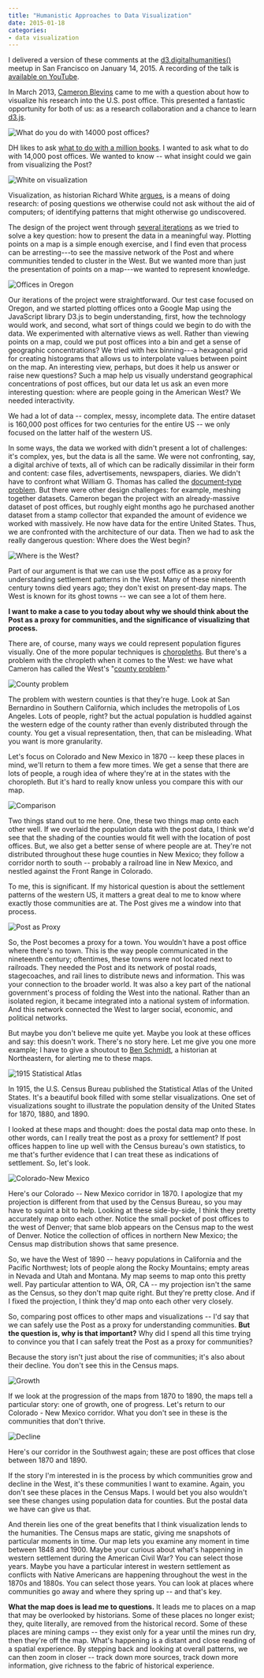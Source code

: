 ```yaml
---
title: "Humanistic Approaches to Data Visualization"
date: 2015-01-18
categories:
- data visualization
---
```


<aside class="posted">
I delivered a version of these comments at the
<a href="http://www.meetup.com/BayAreaDH/events/219132485/">d3.digitalhumanities()</a> meetup in San Francisco on January 14, 2015.
A recording of the talk is <a href="https://www.youtube.com/watch?v=UIrSCg2MmX4">available on YouTube</a>.
</aside>

In March 2013, [Cameron Blevins](http://cameronblevins.org) came to me
with a question about how to visualize his research into the U.S. post
office. This presented a fantastic opportunity for both of us: as a
research collaboration and a chance to learn [d3.js](http://d3js.org).

![What do you do with 14000 post offices?](/assets/images/d3dh-p3.png)

DH likes to ask [what to do with a million books](http://www.dlib.org/dlib/march06/crane/03crane.html). I wanted to ask what to
do with 14,000 post offices. We wanted to know -- what insight could we
gain from visualizing the Post?

![White on visualization](/assets/images/d3dh-p4.png)

Visualization, as historian Richard White [argues](https://web.stanford.edu/group/spatialhistory/cgi-bin/site/pub.php?id=29), is a means of
doing research: of posing questions we otherwise could not ask without
the aid of computers; of identifying patterns that might otherwise go
undiscovered.

The design of the project went through [several iterations](http://jasonheppler.org/2014/10/30/research-design-in-geography-of-the-post/) as we tried to
solve a key question: how to present the data in a meaningful way.
Plotting points on a map is a simple enough exercise, and I find even
that process can be arresting---to see the massive network of the Post
and where communities tended to cluster in the West. But we wanted more
than just the presentation of points on a map---we wanted to represent
knowledge.

![Offices in Oregon](/assets/images/d3dh-p5.png)

Our iterations of the project were straightforward. Our
test case focused on Oregon, and we started plotting offices onto a
Google Map using the JavaScript library D3.js to begin understanding,
first, how the technology would work, and second, what sort of things
could we begin to do with the data. We experimented with alternative
views as well. Rather than viewing points on a map, could we put post
offices into a bin and get a sense of geographic concentrations?  We
tried with hex binning---a hexagonal grid for creating histograms that
allows us to interpolate values between point on the map. An interesting
view, perhaps, but does it help us answer or raise new questions? Such a
map help us visually understand geographical concentrations of post
offices, but our data let us ask an even more interesting question:
where are people going in the American West? We needed interactivity.

We had a lot of data -- complex, messy, incomplete data. The entire
dataset is 160,000 post offices for two centuries for the entire US --
we only focused on the latter half of the western US.

In some ways, the data we worked with didn't present a lot of
challenges: it's complex, yes, but the data is all the same. We were not
confronting, say, a digital archive of texts, all of which can be
radically dissimilar in their form and content: case files,
advertisements, newspapers, diaries. We didn't have to confront what
William G. Thomas has called the [document-type problem](http://railroads.unl.edu/blog/?p=616). But there were
other design challenges: for example, meshing  together datasets.
Cameron began the project with an already-massive dataset of post
offices, but roughly eight months ago he purchased another dataset from
a stamp collector that expanded the amount of evidence we worked with
massively. He now have data for the entire United States. Thus, we are
confronted with the architecture of our data. Then we had to ask the
really dangerous question: Where does the West begin?

![Where is the West?](/assets/images/d3dh-p9.png)

Part of our argument is that we can use the post office as a proxy for
understanding settlement patterns in the West. Many of these nineteenth
century towns died years ago; they don't exist on present-day maps. The
West is known for its ghost towns -- we can see a lot of them here.

**I want to make a case to you today about why we should think about the
Post as a proxy for communities, and the significance of visualizing
that process.**

There are, of course, many ways we could represent population figures
visually. One of the more popular techniques is [choropleths](http://bl.ocks.org/mbostock/4060606). But
there's a problem with the chropleth when it comes to the West: we have
what Cameron has called the West's "[county problem](http://www.cameronblevins.org/posts/the-county-problem-in-the-west/)."

![County problem](/assets/images/d3dh-p13.png)

The problem with western counties is that they're huge. Look at San
Bernardino in Southern California, which includes the metropolis of Los
Angeles. Lots of people, right? but the actual population is huddled
against the western edge of the county rather than evenly distributed
through the county. You get a visual representation, then, that can be
misleading. What you want is more granularity.

Let's focus on Colorado and New Mexico in 1870 -- keep these places in mind,
we'll return to them a few more times. We get a sense that there are
lots of people, a rough idea of where they're at in the states with the
choropleth. But it's hard to really know unless you compare this with
our map.

![Comparison](/assets/images/d3dh-p14.png)

Two things stand out to me here. One, these two things map onto each
other well. If we overlaid the population data with the post data, I
think we'd see that the shading of the counties would fit well with the
location of post offices. But, we also get a better sense of where
people are at. They're not distributed throughout these huge counties in
New Mexico; they follow a corridor north to south -- probably a railroad
line in New Mexico, and nestled against the Front Range in Colorado.

To me, this is significant. If my historical question is about the
settlement patterns of the western US, it matters a great deal to me to
know where exactly those communities are at. The Post
gives me a window into that process.

![Post as Proxy](/assets/images/d3dh-p15.png)

So, the Post becomes a proxy for a town. You wouldn't have a post office
where there's no town. This is the way people communicated in the
nineteenth century; oftentimes, these towns were not located next to
railroads. They needed the Post and its network of postal roads,
stagecoaches, and rail lines to distribute news and information. This
was your connection to the broader world. It was also a key part of the
national government's process of folding the West into the national.
Rather than an isolated region, it became integrated into a national
system of information. And this network connected the West to larger
social, economic, and political networks.

But maybe you don't believe me quite yet. Maybe you look at these
offices and say: this doesn't work. There's no story here. Let me give
you one more example; I have to give a shoutout to [Ben Schmidt](http://benschmidt.org/), a
historian at Northeastern, for alerting me to these maps.

![1915 Statistical Atlas](/assets/images/d3dh-p17.png)

In 1915, the U.S. Census Bureau published the Statistical Atlas of the
United States. It's a beautiful book filled with some stellar
visualizations. One set of visualizations sought to illustrate the
population density of the United States for 1870, 1880, and 1890.

I looked at these maps and thought: does the postal data map onto these.
In other words, can I really treat the post as a proxy for settlement?
If post offices happen to line up well with the Census bureau's own
statistics, to me that's further evidence that I can treat these as
indications of settlement. So, let's look.

![Colorado-New Mexico](/assets/images/d3dh-p18.png)

Here's our Colorado -- New Mexico corridor in 1870. I apologize that my
projection is different from that used by the Census Bureau, so you may
have to squint a bit to help. Looking at these side-by-side, I think
they pretty accurately map onto each other. Notice the small pocket of
post offices to the west of Denver; that same blob appears on the Census
map to the west of Denver. Notice the collection of offices in northern
New Mexico; the Census map distribution shows that same presence.

So, we have the West of 1890 -- heavy populations in California and the
Pacific Northwest; lots of people along the Rocky Mountains; empty areas
in Nevada and Utah and Montana. My map seems to map onto this pretty
well. Pay particular attention to WA, OR, CA -- my projection isn't the
same as the Census, so they don't map quite right. But they're pretty
close. And if I fixed the projection, I think they'd map onto each other
very closely.

So, comparing post offices to other maps and visualizations -- I'd say
that we can safely use the Post as a proxy for understanding
communities. **But the question is, why is that important?** Why did I
spend all this time trying to convince you that I can safely
treat the Post as a proxy for communities?

Because the story isn't just about the rise of communities; it's also
about their decline. You don't see this in the Census maps.

![Growth](/assets/images/d3dh-p20.png)

If we look at the progression of the maps from 1870 to 1890, the maps
tell a particular story: one of growth, one of progress. Let's return to
our Colorado - New Mexico corridor.  What you don't see in these is the communities that don't thrive.

![Decline](/assets/images/d3dh-p22.png)

Here's our corridor in the Southwest again; these are post offices that
close between 1870 and 1890.

If the story I'm interested in is the process by which communities grow
and decline in the West, it's these communities I want to examine.
Again, you don't see these places in the Census Maps. I would bet you
also wouldn't see these changes using population data for counties. But
the postal data we have can give us that.

And therein lies one of the great benefits that I think visualization
lends to the humanities. The Census maps are static, giving me snapshots
of particular moments in time. Our map lets you examine any moment in
time between 1848 and 1900. Maybe your curious about what's happening in
western settlement during the American Civil War? You can select those
years. Maybe you have a particular interest in western settlement as
conflicts with Native Americans are happening throughout the west in the
1870s and 1880s. You can select those years. You can look at places
where communities go away and where they spring up -- and that's key.

**What the map does is lead me to questions.** It leads me to places on a
map that may be overlooked by historians. Some of these places no longer
exist; they, quite literally, are removed from the historical record.
Some of these places are mining camps -- they exist only for a year
until the mines run dry, then they're off the map. What's happening is a
distant and close reading of a spatial experience. By stepping back and
looking at overall patterns, we can then zoom in closer -- track down
more sources, track down more information, give richness to the fabric
of historical experience.
